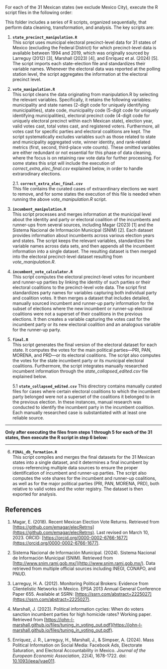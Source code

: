 


For each of the 31 Mexican states (we exclude Mexico City), execute the R script files in the following order:

This folder includes a series of R scripts, organized sequentially, that perform data cleaning, transformation, and analysis. The key scripts are:

1. **`state_precinct_manipulation.R`**  
This script uses municipal electoral precinct-level data for 31 states of Mexico (excluding the Federal District) for which precinct-level data is available between 1994 and 2019, which was originally sourced by  Larreguy (2012) [3], Marshall (2023) [4], and Enríquez et al. (2024) [5]. The script imports each state-election file and standardizes their variable names. Whenever the electoral data was reported at the polling station level, the script aggregates the information at the electoral precinct level.
2. **`vote_manipulation.R`**  
This script cleans the data originating from manipulation.R by selecting the relevant variables. Specifically, it retains the following variables: municipality and state names (2-digit code for uniquely identifying municipalities), state code, municipality code (5-digit code for uniquely identifying municipalities), electoral precinct code (4-digit code for uniquely electoral precinct within each Mexican state), election year, valid votes cast, total votes cast, and registered voters. Furthermore, all votes cast for specific parties and electoral coalitions are kept. The script systematically excludes variables such as those related to state and municipality aggregated vote, winner identity, and rank-related metrics (first, second, third-place vote counts). These omitted variables are either redundant or not essential for this phase of data cleaning, where the focus is on retaining raw vote data for further processing. For some states this sript will include the execution of *correct\_extra\_elec\_final.csv* explained below, in order to handle extrarodinary elections.
  
   
    2.1. **`correct_extra_elec_final.csv`**  
  This file contains the curated cases of extraordinary elections we want to remove, and for some states the execution of this file is needed when running the above *vote_manipulation.R* script.
  
4. **`incumbent_manipulation.R`**  
This script processes and merges information at the municipal level about the identity and party or electoral coalition of the incumbents and runner-ups from several sources, including Magar (2023) [1] and the Sistema Nacional de Información Municipal (SNIM) [2]. Each dataset provides information about incumbents across various election years and states. The script keeps the relevant variables, standardizes the variable names across data sets, and then appends all the incumbent information into a single dataset. The resulting dataset is then merged into the electoral precinct-level dataset resulting from *vote_manipulation.R*.

5. **`incumbent_vote_calculator.R`**  
This script computes the electoral precinct-level votes for incumbent and runner-up parties by linking the identity of such parties or their electoral coalitions to the precinct-level vote data.  The script first standardizes party names for variables capturing both individual party and coalition votes.  It then merges a dataset that includes detailed, manually sourced incumbent and runner-up party information for the subset of elections where the new incumbent or runner-up electoral coalitions were not a superset of their coalitions in the previous elections. It then creates a variable capturing the votes cast for the incumbent party or its new electoral coalition and an analogous variable for the runner-up party.

7. **`final.R`**  
This script generates the final version of the electoral dataset for each state. It computes the votes for the main political parties—PRI, PAN, MORENA, and PRD—or its electoral coalitions. The script also computes the votes for the state incumbent party or its municipal electoral coalitions. Furthermore, the script integrates manually researched incumbent information through the *state\_collapsed\_edited.csv* file explained below.
  
   
   5.1 **`state_collapsed_edited.csv`**
   This directory contains manually curated files for cases where certain electoral coalitions to which the incumbent party belonged were not a superset of the coalitions it belonged to in the previous election. In these instances, manual research was conducted to identify the incumbent party in the incumbent coalition. Each manually researched case is substantiated with at least one reliable source.


**                                                                                                                       **
   **Only after executing the files from steps 1 through 5 for each of the 31 states, then execute the R script in step 6 below:**
**                                                                                                                       **

6. **`FINAL_db_formation.R`**  
This script compiles and merges the final datasets for the 31 Mexican states into a single dataset, and it determines a final incumbent by cross-referencing multiple data sources to ensure the proper identification of incumbent and runner-up parties. The script also computes the vote shares for the incumbent and runner-up coalitions, as well as for the major political parties (PRI, PAN, MORENA, PRD), both relative to valid votes and the voter registry. The dataset is then exported for analysis.

## References

1. Magar, E. (2018). Recent Mexican Election Vote Returns. Retrieved from [https://github.com/emagar/elecRetrns](https://github.com/emagar/elecRetrns). Last revised on March 10, 2023. ORCID: [https://orcid.org/0000-0002-6766-1677](https://orcid.org/0000-0002-6766-1677).

2. Sistema Nacional de Información Municipal. (2024). Sistema Nacional de Información Municipal (SNIM). Retrieved from [http://www.snim.rami.gob.mx/](http://www.snim.rami.gob.mx/). Data retrieved from multiple official sources including INEGI, CONAPO, and PNUD.

3. Larreguy, H. A. (2012). Monitoring Political Brokers: Evidence from Clientelistic Networks in Mexico. EPSA 2013 Annual General Conference Paper 655. Available at SSRN: [https://ssrn.com/abstract=2225027](https://ssrn.com/abstract=2225027).

4. Marshall, J. (2023). Political information cycles: When do voters sanction incumbent parties for high homicide rates? Working paper. Retrieved from [https://john-l-marshall.github.io/files/tuning_in_voting_out.pdf](https://john-l-marshall.github.io/files/tuning_in_voting_out.pdf).

5. Enríquez, J. R., Larreguy, H., Marshall, J., & Simpser, A. (2024). Mass Political Information on Social Media: Facebook Ads, Electorate Saturation, and Electoral Accountability in Mexico. *Journal of the European Economic Association*, 22(4), 1678-1722. doi: [10.1093/jeea/jvae011](https://doi.org/10.1093/jeea/jvae011).
